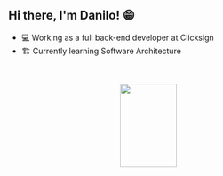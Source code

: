 
## Hi there, I'm Danilo! 😁

- 💻 Working as a full back-end developer at Clicksign
- 🏗️ Currently learning Software Architecture

<br/>
<p align="center">
    <img
        height="150em" width="45%"
        src="https://github-readme-stats.vercel.app/api?username=djosino&show_icons=true&theme=tokyonight""
    />
    <!--a href="https://wakatime.com/@djosino">
      <img
        height="150em" width="45%"
        src="https://github-readme-stats.vercel.app/api/wakatime?username=djosino&show_icons=true&hide_border=true&layout=compact&langs_count=6&theme=dracula&custom_title=Week%20Stats" />
    </a-->
</p>
